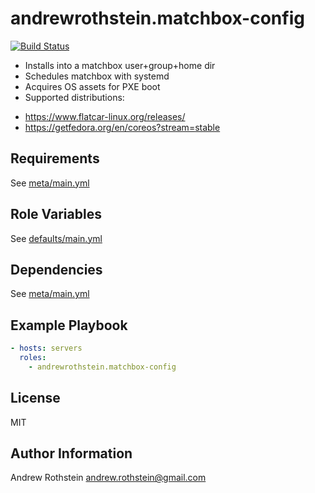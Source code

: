 andrewrothstein.matchbox-config
=========
[![Build Status](https://travis-ci.org/andrewrothstein/ansible-matchbox-config.svg?branch=master)](https://travis-ci.org/andrewrothstein/ansible-matchbox-config)

- Installs into a matchbox user+group+home dir
- Schedules matchbox with systemd
- Acquires OS assets for PXE boot
- Supported distributions:
* https://www.flatcar-linux.org/releases/
* https://getfedora.org/en/coreos?stream=stable


Requirements
------------

See [meta/main.yml](meta/main.yml)

Role Variables
--------------

See [defaults/main.yml](defaults/main.yml)

Dependencies
------------

See [meta/main.yml](meta/main.yml)

Example Playbook
----------------

```yml
- hosts: servers
  roles:
    - andrewrothstein.matchbox-config
```

License
-------

MIT

Author Information
------------------

Andrew Rothstein <andrew.rothstein@gmail.com>
